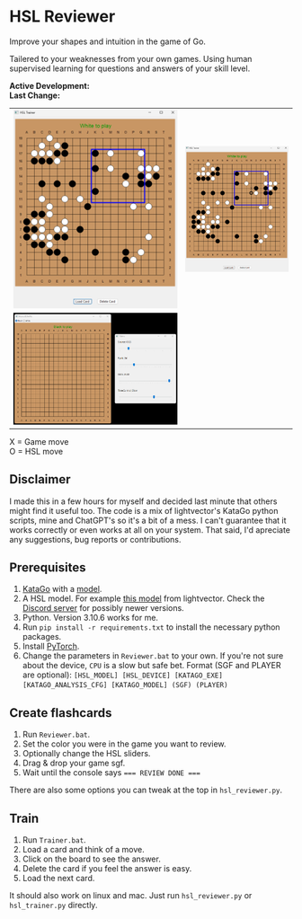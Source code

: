 # HSL Reviewer
Improve your shapes and intuition in the game of Go.

Tailered to your weaknesses from your own games. Using human supervised learning for questions and answers of your skill level.

**Active Development:** <br>
**Last Change:** <br>

| | |
| :---: | :---: |
| ![Question](/Screenshots/1-Question.png) | ![Answer](/Screenshots/2-Answer.png) |
| ![Reviewer](/Screenshots/3-Reviewer.png) | |

X = Game move<br>
O = HSL move<br>

## Disclaimer
I made this in a few hours for myself and decided last minute that others might find it useful too. The code is a mix of lightvector's KataGo python scripts, mine and ChatGPT's so it's a bit of a mess. I can't guarantee that it works correctly or even works at all on your system. That said, I'd apreciate any suggestions, bug reports or contributions.

## Prerequisites
1. [KataGo](https://github.com/lightvector/KataGo/releases) with a [model](https://katagotraining.org/networks/).
2. A HSL model. For example [this model](https://cdn.discordapp.com/attachments/583775968804732928/1225481815033253969/b18c384nbt-humanv0.ckpt?ex=662149e1&is=660ed4e1&hm=ab95493b318a249923304d6e199c8db69b788929487557e316f97f6e82ec2259&) from lightvector. Check the [Discord server](https://discord.gg/utV9dsfqFW) for possibly newer versions.
3. Python. Version 3.10.6 works for me.
4. Run `pip install -r requirements.txt` to install the necessary python packages.
5. Install [PyTorch](https://pytorch.org/get-started/locally/).
6. Change the parameters in `Reviewer.bat` to your own. If you're not sure about the device, `CPU` is a slow but safe bet. Format (SGF and PLAYER are optional): `[HSL_MODEL] [HSL_DEVICE] [KATAGO_EXE] [KATAGO_ANALYSIS_CFG] [KATAGO_MODEL] (SGF) (PLAYER)`

## Create flashcards
1. Run `Reviewer.bat`.
2. Set the color you were in the game you want to review.
3. Optionally change the HSL sliders.
4. Drag & drop your game sgf.
5. Wait until the console says `=== REVIEW DONE ===`

There are also some options you can tweak at the top in `hsl_reviewer.py`.

## Train
1. Run `Trainer.bat`.
2. Load a card and think of a move.
3. Click on the board to see the answer.
4. Delete the card if you feel the answer is easy.
5. Load the next card.

It should also work on linux and mac. Just run `hsl_reviewer.py` or `hsl_trainer.py` directly.
